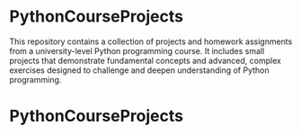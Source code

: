 # PythonCourseProjects
This repository contains a collection of projects and homework assignments from a university-level Python programming course. It includes small projects that demonstrate fundamental concepts and advanced, complex exercises designed to challenge and deepen understanding of Python programming. 
# PythonCourseProjects
